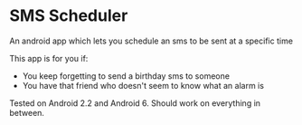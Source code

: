 
# SMS Scheduler
An android app which lets you schedule an sms to be sent at a specific time

This app is for you if:

* You keep forgetting to send a birthday sms to someone
* You have that friend who doesn't seem to know what an alarm is

Tested on Android 2.2 and Android 6. Should work on everything in between.